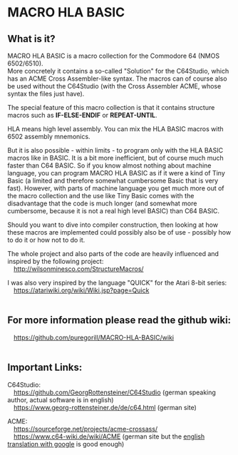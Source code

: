 # MACRO HLA BASIC

## What is it?

MACRO HLA BASIC is a macro collection for the Commodore 64 (NMOS 6502/6510).    
More concretely it contains a so-called "Solution" for the C64Studio, which has an ACME Cross Assembler-like syntax. The macros can of course also be used without the C64Studio (with the Cross Assembler ACME, whose syntax the files just have).  

The special feature of this macro collection is that it contains structure macros such as **IF-ELSE-ENDIF** or **REPEAT-UNTIL**.  

HLA means high level assembly. You can mix the HLA BASIC macros with 6502 assembly mnemonics.  

But it is also possible - within limits - to program only with the HLA BASIC macros like in BASIC. It is a bit more inefficient, but of course much much faster than C64 BASIC. So if you know almost nothing about machine language, you can program MACRO HLA BASIC as if it were a kind of Tiny Basic (a limited and therefore somewhat cumbersome Basic that is very fast). However, with parts of machine language you get much more out of the macro collection and the use like Tiny Basic comes with the disadvantage that the code is much longer (and somewhat more cumbersome, because it is not a real high level BASIC) than C64 BASIC.  

Should you want to dive into compiler construction, then looking at how these macros are implemented could possibly also be of use - possibly how to do it or how not to do it.  

The whole project and also parts of the code are heavily influenced and inspired by the following project:  
&emsp;http://wilsonminesco.com/StructureMacros/  

I was also very inspired by the language "QUICK" for the Atari 8-bit series:  
&emsp;https://atariwiki.org/wiki/Wiki.jsp?page=Quick
<br><br>
## For more information please read the github wiki:
&emsp;https://github.com/puregorill/MACRO-HLA-BASIC/wiki
<br><br>
## Important Links:

C64Studio:    
&emsp;https://github.com/GeorgRottensteiner/C64Studio (german speaking author, actual software is in english)  
&emsp;https://www.georg-rottensteiner.de/de/c64.html (german site)
  
ACME:  
&emsp;https://sourceforge.net/projects/acme-crossass/  
&emsp;https://www.c64-wiki.de/wiki/ACME (german site but the [english translation with google](https://www-c64--wiki-de.translate.goog/wiki/ACME?_x_tr_sl=auto&_x_tr_tl=en&_x_tr_hl=de&_x_tr_pto=wapp) is good enough)
